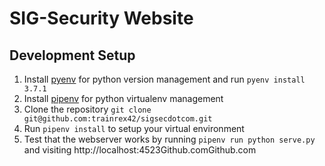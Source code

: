 # SIG-Security Website

## Development Setup

1. Install [pyenv](https://github.com/pyenv/pyenv) for python version management and run `pyenv install 3.7.1`
2. Install [pipenv](https://github.com/pypa/pipenv) for python virtualenv management
3. Clone the repository `git clone git@github.com:trainrex42/sigsecdotcom.git`
4. Run `pipenv install` to setup your virtual environment
5. Test that the webserver works by running `pipenv run python serve.py` and visiting http://localhost:4523Github.comGithub.com